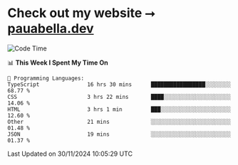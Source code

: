# Check out my website ⭢ [pauabella.dev](https://pauabella.dev)

<!--START_SECTION:waka-->
![Code Time](http://img.shields.io/badge/Code%20Time-3%2C935%20hrs%2054%20mins-blue)

📊 **This Week I Spent My Time On** 

```text
💬 Programming Languages: 
TypeScript               16 hrs 30 mins      █████████████████░░░░░░░░   68.77 % 
CSS                      3 hrs 22 mins       ████░░░░░░░░░░░░░░░░░░░░░   14.06 % 
HTML                     3 hrs 1 min         ███░░░░░░░░░░░░░░░░░░░░░░   12.60 % 
Other                    21 mins             ░░░░░░░░░░░░░░░░░░░░░░░░░   01.48 % 
JSON                     19 mins             ░░░░░░░░░░░░░░░░░░░░░░░░░   01.37 % 
```


 Last Updated on 30/11/2024 10:05:29 UTC
<!--END_SECTION:waka-->
